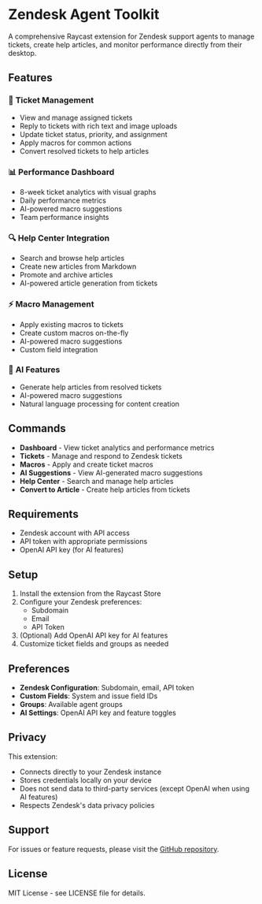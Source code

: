 # Zendesk Agent Toolkit

A comprehensive Raycast extension for Zendesk support agents to manage tickets, create help articles, and monitor performance directly from their desktop.

## Features

### 🎫 **Ticket Management**
- View and manage assigned tickets
- Reply to tickets with rich text and image uploads
- Update ticket status, priority, and assignment
- Apply macros for common actions
- Convert resolved tickets to help articles

### 📊 **Performance Dashboard**
- 8-week ticket analytics with visual graphs
- Daily performance metrics
- AI-powered macro suggestions
- Team performance insights

### 🔍 **Help Center Integration**
- Search and browse help articles
- Create new articles from Markdown
- Promote and archive articles
- AI-powered article generation from tickets

### ⚡ **Macro Management**
- Apply existing macros to tickets
- Create custom macros on-the-fly
- AI-powered macro suggestions
- Custom field integration

### 🤖 **AI Features**
- Generate help articles from resolved tickets
- AI-powered macro suggestions
- Natural language processing for content creation

## Commands

- **Dashboard** - View ticket analytics and performance metrics
- **Tickets** - Manage and respond to Zendesk tickets
- **Macros** - Apply and create ticket macros
- **AI Suggestions** - View AI-generated macro suggestions
- **Help Center** - Search and manage help articles
- **Convert to Article** - Create help articles from tickets

## Requirements

- Zendesk account with API access
- API token with appropriate permissions
- OpenAI API key (for AI features)

## Setup

1. Install the extension from the Raycast Store
2. Configure your Zendesk preferences:
   - Subdomain
   - Email
   - API Token
3. (Optional) Add OpenAI API key for AI features
4. Customize ticket fields and groups as needed

## Preferences

- **Zendesk Configuration**: Subdomain, email, API token
- **Custom Fields**: System and issue field IDs
- **Groups**: Available agent groups
- **AI Settings**: OpenAI API key and feature toggles

## Privacy

This extension:
- Connects directly to your Zendesk instance
- Stores credentials locally on your device
- Does not send data to third-party services (except OpenAI when using AI features)
- Respects Zendesk's data privacy policies

## Support

For issues or feature requests, please visit the [GitHub repository](https://github.com/Unicornninja80/raycast-zendesk).

## License

MIT License - see LICENSE file for details.
